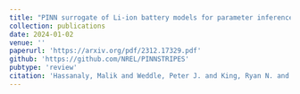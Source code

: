```yaml
---
title: "PINN surrogate of Li-ion battery models for parameter inference. Part I: Implementation and multi-fidelity hierarchies for the single-particle model"
collection: publications
date: 2024-01-02
venue: ''
paperurl: 'https://arxiv.org/pdf/2312.17329.pdf'
github: 'https://github.com/NREL/PINNSTRIPES'
pubtype: 'review'
citation: 'Hassanaly, Malik and Weddle, Peter J. and King, Ryan N. and De, Subhayan and Doostan, Alireza and Randall, Corey R. and Dufek, Eric J. and Colclasure, Andrew M. and Smith, Kandler. &quot;PINN surrogate of Li-ion battery models for parameter inference. Part I: Implementation and multi-fidelity hierarchies for the single-particle model.&quot; <i>Under Review</i>, 2024.'
---
```

